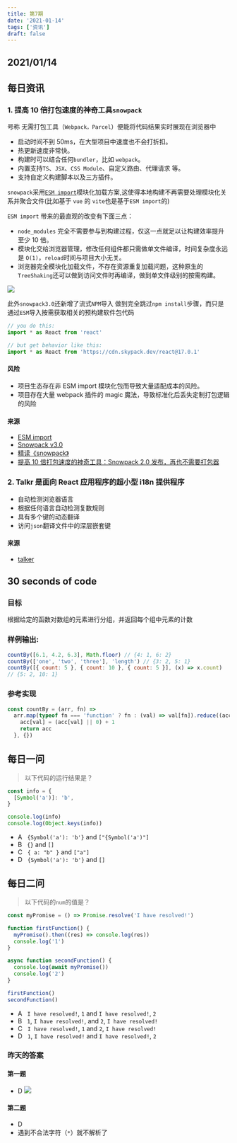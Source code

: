 ```yaml
---
title: 第7期
date: '2021-01-14'
tags: ['资讯']
draft: false
---
```


<TOCInline toc={props.toc} asDisclosure toHeading={3} />

## 2021/01/14

## 每日资讯

### 1. 提高 10 倍打包速度的神奇工具`snowpack`

号称 无需打包工具（`Webpack，Parcel`）便能将代码结果实时展现在浏览器中

- 启动时间不到 50ms，在大型项目中速度也不会打折扣。
- 热更新速度非常快。
- 构建时可以结合任何`bundler`，比如 `webpack`。
- 内置支持`TS`、`JSX`、`CSS Module`、自定义路由、代理请求 等。
- 支持自定义构建脚本以及三方插件。

`snowpack`采用[`ESM import`](https://developer.mozilla.org/zh-CN/docs/Web/JavaScript/Reference/Statements/import)模块化加载方案,这使得本地构建不再需要处理模块化关系并聚合文件(比如基于 `vue` 的 `vite`也是基于`ESM import`的)

`ESM import` 带来的最直观的改变有下面三点：

- `node_modules` 完全不需要参与到构建过程，仅这一点就足以让构建效率提升至少 10 倍。
- 模块化交给浏览器管理，修改任何组件都只需做单文件编译，时间复杂度永远是 `O(1)`，`reload`时间与项目大小无关。
- 浏览器完全模块化加载文件，不存在资源重复加载问题，这种原生的`TreeShaking`还可以做到访问文件时再编译，做到单文件级别的按需构建。

![](image-kjxl9nmz.png)

此外`snowpack3.0`还新增了流式`NPM`导入
做到完全跳过`npm install`步骤，而只是通过`ESM`导入按需获取相关的预构建软件包代码

```js
// you do this:
import * as React from 'react'

// but get behavior like this:
import * as React from 'https://cdn.skypack.dev/react@17.0.1'
```

#### 风险

- 项目生态存在非 ESM import 模块化包而导致大量适配成本的风险。
- 项目存在大量 webpack 插件的 magic 魔法，导致标准化后丢失定制打包逻辑的风险

#### 来源

- [ESM import](https://developer.mozilla.org/zh-CN/docs/Web/JavaScript/Reference/Statements/import)
- [Snowpack v3.0](https://www.snowpack.dev/posts/2021-01-13-snowpack-3-0)
- [精读《snowpack》](https://zhuanlan.zhihu.com/p/144993158)
- [提高 10 倍打包速度的神奇工具：Snowpack 2.0 发布，再也不需要打包器](https://mp.weixin.qq.com/s/7Z8U6rGVIpy1R406mNqD6g)

### 2. Talkr 是面向 React 应用程序的超小型 i18n 提供程序

- 自动检测浏览器语言
- 根据任何语言自动检测复数规则
- 具有多个键的动态翻译
- 访问`json`翻译文件中的深层嵌套键

#### 来源

- [talker](https://www.npmjs.com/package/talkr)

## 30 seconds of code

### 目标

根据给定的函数对数组的元素进行分组，并返回每个组中元素的计数

### 样例输出:

```js
countBy([6.1, 4.2, 6.3], Math.floor) // {4: 1, 6: 2}
countBy(['one', 'two', 'three'], 'length') // {3: 2, 5: 1}
countBy([{ count: 5 }, { count: 10 }, { count: 5 }], (x) => x.count)
// {5: 2, 10: 1}
```

### 参考实现

```js
const countBy = (arr, fn) =>
  arr.map(typeof fn === 'function' ? fn : (val) => val[fn]).reduce((acc, val) => {
    acc[val] = (acc[val] || 0) + 1
    return acc
  }, {})
```

## 每日一问

> 以下代码的运行结果是？

```js
const info = {
  [Symbol('a')]: 'b',
}

console.log(info)
console.log(Object.keys(info))
```

- A &nbsp;&nbsp;`{Symbol('a'): 'b'}` and `["{Symbol('a')"]`
- B &nbsp;&nbsp;`{}` and `[]`
- C &nbsp;&nbsp;`{ a: "b" }` and `["a"]`
- D &nbsp;&nbsp;`{Symbol('a'): 'b'}` and `[]`

## 每日二问

> 以下代码的`num`的值是？

```js
const myPromise = () => Promise.resolve('I have resolved!')

function firstFunction() {
  myPromise().then((res) => console.log(res))
  console.log('1')
}

async function secondFunction() {
  console.log(await myPromise())
  console.log('2')
}

firstFunction()
secondFunction()
```

- A &nbsp;&nbsp;`I have resolved!`, `1` and `I have resolved!`, `2`
- B &nbsp;&nbsp;`1`, `I have resolved!`, and `2`, `I have resolved!`
- C &nbsp;&nbsp;`I have resolved!`, `1` and `2`, `I have resolved!`
- D &nbsp;&nbsp;`1`, `I have resolved!` and `I have resolved!`, `2`

### 昨天的答案

#### 第一题

- D
  ![](image-kjwrsdqt.png)

#### 第二题

- D
- 遇到不合法字符（`*`）就不解析了
